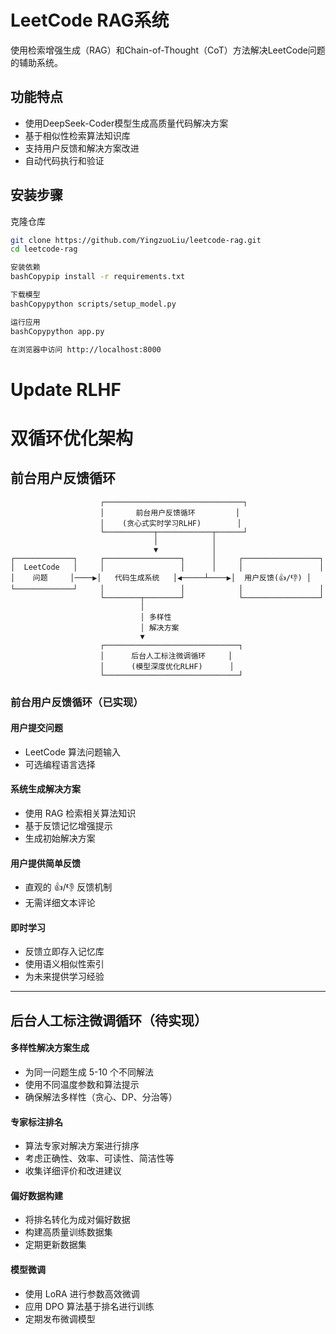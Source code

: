# LeetCode RAG系统

使用检索增强生成（RAG）和Chain-of-Thought（CoT）方法解决LeetCode问题的辅助系统。

## 功能特点

- 使用DeepSeek-Coder模型生成高质量代码解决方案
- 基于相似性检索算法知识库
- 支持用户反馈和解决方案改进
- 自动代码执行和验证

## 安装步骤

克隆仓库
   ```bash
   git clone https://github.com/YingzuoLiu/leetcode-rag.git
   cd leetcode-rag

安装依赖
bashCopypip install -r requirements.txt

下载模型
bashCopypython scripts/setup_model.py

运行应用
bashCopypython app.py

在浏览器中访问 http://localhost:8000

```
# Update RLHF 

# 双循环优化架构

## 前台用户反馈循环

```
                    ┌───────────────────────────────┐
                    │       前台用户反馈循环         │
                    │    (贪心式实时学习RLHF)        │
                    └───────────┬────────────┬──────┘
                                │            │
                                ▼            │
┌─────────────┐     ┌─────────────────┐      │     ┌─────────────────┐
│  LeetCode   │     │                 │      │     │                 │
│    问题     │────▶│   代码生成系统   │◀─────┴────▶│  用户反馈(👍/👎) │
└─────────────┘     │                 │            │                 │
                    └────────┬────────┘            └─────────────────┘
                             │
                             │ 多样性
                             │ 解决方案
                             ▼
                    ┌──────────────────────────────┐
                    │      后台人工标注微调循环     │
                    │      (模型深度优化RLHF)      │
                    └──────────────────────────────┘
```

### **前台用户反馈循环（已实现）**

#### **用户提交问题**
- LeetCode 算法问题输入
- 可选编程语言选择

#### **系统生成解决方案**
- 使用 RAG 检索相关算法知识
- 基于反馈记忆增强提示
- 生成初始解决方案

#### **用户提供简单反馈**
- 直观的 👍/👎 反馈机制
- 无需详细文本评论

#### **即时学习**
- 反馈立即存入记忆库
- 使用语义相似性索引
- 为未来提供学习经验

---

## 后台人工标注微调循环（待实现）

#### **多样性解决方案生成**
- 为同一问题生成 5-10 个不同解法
- 使用不同温度参数和算法提示
- 确保解法多样性（贪心、DP、分治等）

#### **专家标注排名**
- 算法专家对解决方案进行排序
- 考虑正确性、效率、可读性、简洁性等
- 收集详细评价和改进建议

#### **偏好数据构建**
- 将排名转化为成对偏好数据
- 构建高质量训练数据集
- 定期更新数据集

#### **模型微调**
- 使用 LoRA 进行参数高效微调
- 应用 DPO 算法基于排名进行训练
- 定期发布微调模型






